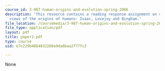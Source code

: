 ```yaml
---
course_id: 3-987-human-origins-and-evolution-spring-2006
description: 'This resource contains a reading response assignment on contrasting
  views of the origins of humans: Isaac, Lovejoy and Bingham.'
file_location: /coursemedia/3-987-human-origins-and-evolution-spring-2006/e7c229b4864832268a9da6baa2f77fc2_paper2.pdf
file_type: application/pdf
layout: pdf
title: paper2.pdf
type: course
uid: e7c229b4864832268a9da6baa2f77fc2

---
```

None